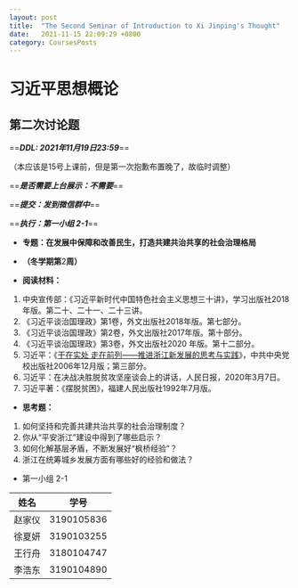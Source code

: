 ```yaml
---
layout: post
title:  "The Second Seminar of Introduction to Xi Jinping's Thought"
date:   2021-11-15 22:09:29 +0800
category: CoursesPosts
---
```




# 习近平思想概论

## 第二次讨论题

==***DDL: 2021年11月19日23:59***==

（本应该是15号上课前，但是第一次抱歉布置晚了，故临时调整）

==***是否需要上台展示：不需要***==

==***提交：发到微信群中***==

==***执行：第一小组 2-1***==

- **专题：在发展中保障和改善民生，打造共建共治共享的社会治理格局**

- **（冬学期第**2**周）**

- **阅读材料：**

1. 中央宣传部：《习近平新时代中国特色社会主义思想三十讲》，学习出版社2018 年版。第二十、二十一、二十三讲。
2. 《习近平谈治国理政》第1卷，外文出版社2018年版。第七部分。
3. 《习近平谈治国理政》第2卷，外文出版社2017年版。第十部分。
4. 《习近平谈治国理政》第3卷，外文出版社2020 年版。第十二部分。
5. 习近平：《[干在实处 走在前列——推进浙江新发展的思考与实践](http://product.dangdang.com/1523493441.html)》，中共中央党校出版社2006年12月版；第三部分。
6. 习近平：在决战决胜脱贫攻坚座谈会上的讲话，人民日报，2020年3月7日。
7. 习近平著：《摆脱贫困》，福建人民出版社1992年7月版。

- **思考题：**

1. 如何坚持和完善共建共治共享的社会治理制度？
2. 你从“平安浙江”建设中得到了哪些启示？
3. 如何化解基层矛盾，不断发展好“枫桥经验”？
4. 浙江在统筹城乡发展方面有哪些好的经验和做法？

- 第一小组 2-1

|  姓名  |    学号    |
| :----: | :--------: |
| 赵家仪 | 3190105836 |
| 徐夏妍 | 3190103255 |
| 王行舟 | 3180104747 |
| 李浩东 | 3190104890 |
